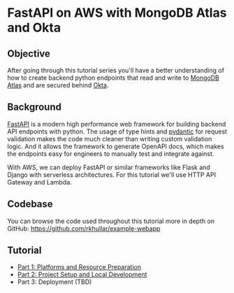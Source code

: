 # FastAPI on AWS with MongoDB Atlas and Okta

## Objective
After going through this tutorial series you'll have a better understanding of how to create backend python endpoints that
read and write to [MongoDB Atlas](https://www.mongodb.com/atlas) and are secured behind [Okta](https://developer.okta.com).

## Background
[FastAPI](https://fastapi.tiangolo.com) is a modern high performance web framework for building backend API endpoints with
python. The usage of type hints and [pydantic](https://docs.pydantic.dev/latest) for request validation makes the code
much cleaner than writing custom validation logic. And it allows the framework to generate OpenAPI docs, which makes the
endpoints easy for engineers to manually test and integrate against.

With AWS, we can deploy FastAPI or similar frameworks like Flask and Django with serverless architectures. For this
tutorial we'll use HTTP API Gateway and Lambda.

## Codebase
You can browse the code used throughout this tutorial more in depth on GitHub:
https://github.com/rkhullar/example-webapp

## Tutorial
- [Part 1: Platforms and Resource Preparation][part-1]
- [Part 2: Project Setup and Local Development][part-2]
- Part 3: Deployment (TBD)

[overview]: https://medium.com/@rkhullar03/fastapi-on-aws-with-mongodb-atlas-and-okta-6e37c1d9069
[part-1]: https://medium.com/@rkhullar03/fastapi-on-aws-with-mongodb-atlas-and-okta-part-1-49179c987c9
[part-2]: https://medium.com/@rkhullar03/fastapi-on-aws-with-mongodb-atlas-and-okta-part-2-9e3fde8c89f6
[part-3]: ""
